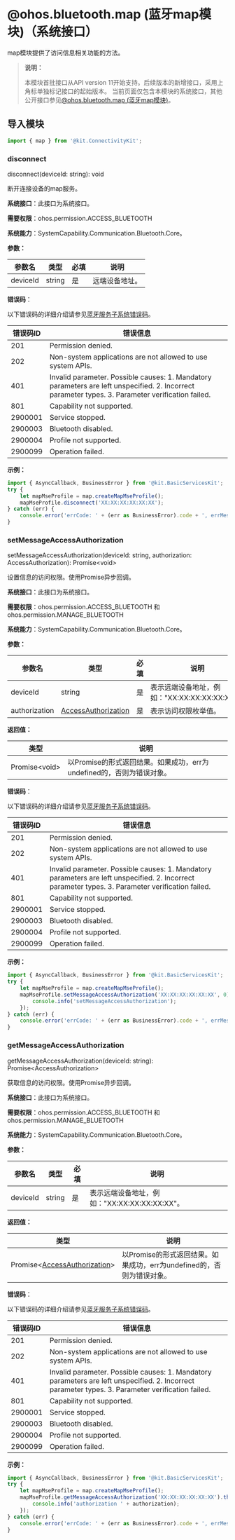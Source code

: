 # @ohos.bluetooth.map (蓝牙map模块)（系统接口）

map模块提供了访问信息相关功能的方法。

> **说明：**
>
> 本模块首批接口从API version 11开始支持。后续版本的新增接口，采用上角标单独标记接口的起始版本。
> 当前页面仅包含本模块的系统接口，其他公开接口参见[@ohos.bluetooth.map (蓝牙map模块)](js-apis-bluetooth-map.md)。


## 导入模块

```js
import { map } from '@kit.ConnectivityKit';
```


### disconnect

disconnect(deviceId: string): void

断开连接设备的map服务。

**系统接口**：此接口为系统接口。

**需要权限**：ohos.permission.ACCESS_BLUETOOTH

**系统能力**：SystemCapability.Communication.Bluetooth.Core。

**参数：**

| 参数名    | 类型     | 必填   | 说明      |
| ------ | ------ | ---- | ------- |
| deviceId | string | 是    | 远端设备地址。 |

**错误码**：

以下错误码的详细介绍请参见[蓝牙服务子系统错误码](errorcode-bluetoothManager.md)。

| 错误码ID | 错误信息 |
| -------- | ---------------------------- |
|201 | Permission denied.                 |
|202 | Non-system applications are not allowed to use system APIs. |
|401 | Invalid parameter. Possible causes: 1. Mandatory parameters are left unspecified. 2. Incorrect parameter types. 3. Parameter verification failed.                 |
|801 | Capability not supported.          |
|2900001 | Service stopped.                         |
|2900003 | Bluetooth disabled.                 |
|2900004 | Profile not supported.                |
|2900099 | Operation failed.                        |

**示例：**

```js
import { AsyncCallback, BusinessError } from '@kit.BasicServicesKit';
try {
    let mapMseProfile = map.createMapMseProfile();
    mapMseProfile.disconnect('XX:XX:XX:XX:XX:XX');
} catch (err) {
    console.error('errCode: ' + (err as BusinessError).code + ', errMessage: ' + (err as BusinessError).message);
}
```

### setMessageAccessAuthorization

setMessageAccessAuthorization(deviceId: string, authorization: AccessAuthorization): Promise&lt;void&gt;

设置信息的访问权限。使用Promise异步回调。

**系统接口**：此接口为系统接口。

**需要权限**：ohos.permission.ACCESS_BLUETOOTH 和 ohos.permission.MANAGE_BLUETOOTH

**系统能力**：SystemCapability.Communication.Bluetooth.Core。

**参数：**

| 参数名      | 类型     | 必填   | 说明                                  |
| -------- | ------ | ---- | ----------------------------------- |
| deviceId | string | 是    | 表示远端设备地址，例如："XX:XX:XX:XX:XX:XX"。 |
| authorization | [AccessAuthorization](js-apis-bluetooth-constant-sys.md#AccessAuthorization) | 是    | 表示访问权限枚举值。 |

**返回值：**

| 类型                                              | 说明                |
| ------------------------------------------------- | ------------------- |
| Promise&lt;void&gt; | 以Promise的形式返回结果。如果成功，err为undefined的，否则为错误对象。 |

**错误码**：

以下错误码的详细介绍请参见[蓝牙服务子系统错误码](errorcode-bluetoothManager.md)。

| 错误码ID | 错误信息 |
| -------- | ---------------------------- |
|201 | Permission denied.                 |
|202 | Non-system applications are not allowed to use system APIs. |
|401 | Invalid parameter. Possible causes: 1. Mandatory parameters are left unspecified. 2. Incorrect parameter types. 3. Parameter verification failed.                 |
|801 | Capability not supported.          |
|2900001 | Service stopped.                         |
|2900003 | Bluetooth disabled.                 |
|2900004 | Profile not supported.                |
|2900099 | Operation failed.                        |

**示例：**

```js
import { AsyncCallback, BusinessError } from '@kit.BasicServicesKit';
try {
    let mapMseProfile = map.createMapMseProfile();
    mapMseProfile.setMessageAccessAuthorization('XX:XX:XX:XX:XX:XX', 0).then(() => {
        console.info('setMessageAccessAuthorization');
    });
} catch (err) {
    console.error('errCode: ' + (err as BusinessError).code + ', errMessage: ' + (err as BusinessError).message);
}
```

### getMessageAccessAuthorization

getMessageAccessAuthorization(deviceId: string): Promise&lt;AccessAuthorization&gt;

获取信息的访问权限。使用Promise异步回调。

**系统接口**：此接口为系统接口。

**需要权限**：ohos.permission.ACCESS_BLUETOOTH 和 ohos.permission.MANAGE_BLUETOOTH

**系统能力**：SystemCapability.Communication.Bluetooth.Core。

**参数：**

| 参数名      | 类型     | 必填   | 说明                                  |
| -------- | ------ | ---- | ----------------------------------- |
| deviceId | string | 是    | 表示远端设备地址，例如："XX:XX:XX:XX:XX:XX"。 |

**返回值：**

| 类型                                              | 说明                |
| ------------------------------------------------- | ------------------- |
| Promise&lt;[AccessAuthorization](js-apis-bluetooth-constant-sys.md#AccessAuthorization)&gt; | 以Promise的形式返回结果。如果成功，err为undefined的，否则为错误对象。 |

**错误码**：

以下错误码的详细介绍请参见[蓝牙服务子系统错误码](errorcode-bluetoothManager.md)。

| 错误码ID | 错误信息 |
| -------- | ---------------------------- |
|201 | Permission denied.                 |
|202 | Non-system applications are not allowed to use system APIs. |
|401 | Invalid parameter. Possible causes: 1. Mandatory parameters are left unspecified. 2. Incorrect parameter types. 3. Parameter verification failed.                 |
|801 | Capability not supported.          |
|2900001 | Service stopped.                         |
|2900003 | Bluetooth disabled.                 |
|2900004 | Profile not supported.                |
|2900099 | Operation failed.                        |

**示例：**

```js
import { AsyncCallback, BusinessError } from '@kit.BasicServicesKit';
try {
    let mapMseProfile = map.createMapMseProfile();
    mapMseProfile.getMessageAccessAuthorization('XX:XX:XX:XX:XX:XX').then((authorization) => {
        console.info('authorization ' + authorization);
    });
} catch (err) {
    console.error('errCode: ' + (err as BusinessError).code + ', errMessage: ' + (err as BusinessError).message);
}
```